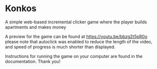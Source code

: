 # Konkos
A simple web-based incremental clicker game where the player builds apartments and makes money

A preview for the game can be found at https://youtu.be/bbzg2t5pR0o please note that autoclick was enabled to reduce the length of the video, and speed of progress is much shorter than displayed. 

Instructions for running the game on your computer are found in the documentation. Thank you!
